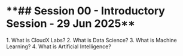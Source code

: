 <h1>**## Session 00 - Introductory Session - 29 Jun 2025**</h1>
1. What is CloudX Labs?
2. What is Data Science?
3. What is Machine Learning?
4. What is Artificial Intelligence?
